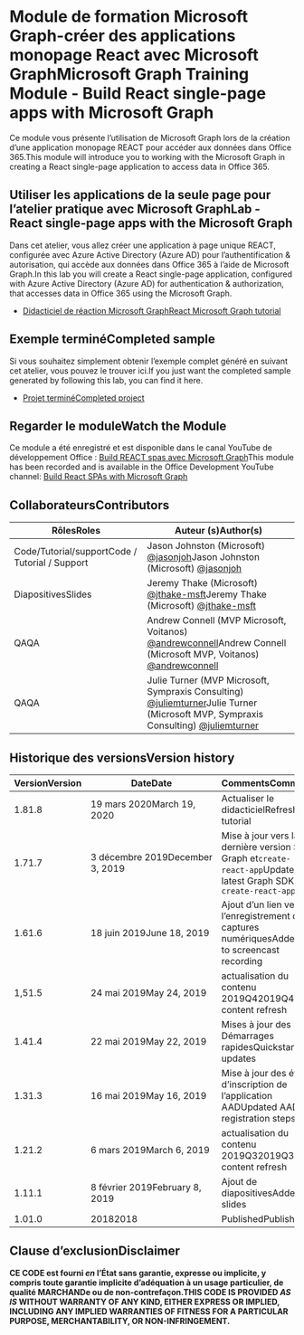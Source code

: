 # <a name="microsoft-graph-training-module---build-react-single-page-apps-with-microsoft-graph"></a><span data-ttu-id="9d897-101">Module de formation Microsoft Graph-créer des applications monopage React avec Microsoft Graph</span><span class="sxs-lookup"><span data-stu-id="9d897-101">Microsoft Graph Training Module - Build React single-page apps with Microsoft Graph</span></span>

<span data-ttu-id="9d897-102">Ce module vous présente l’utilisation de Microsoft Graph lors de la création d’une application monopage REACT pour accéder aux données dans Office 365.</span><span class="sxs-lookup"><span data-stu-id="9d897-102">This module will introduce you to working with the Microsoft Graph in creating a React single-page application to access data in Office 365.</span></span>

## <a name="lab---react-single-page-apps-with-the-microsoft-graph"></a><span data-ttu-id="9d897-103">Utiliser les applications de la seule page pour l’atelier pratique avec Microsoft Graph</span><span class="sxs-lookup"><span data-stu-id="9d897-103">Lab - React single-page apps with the Microsoft Graph</span></span>

<span data-ttu-id="9d897-104">Dans cet atelier, vous allez créer une application à page unique REACT, configurée avec Azure Active Directory (Azure AD) pour l’authentification & autorisation, qui accède aux données dans Office 365 à l’aide de Microsoft Graph.</span><span class="sxs-lookup"><span data-stu-id="9d897-104">In this lab you will create a React single-page application, configured with Azure Active Directory (Azure AD) for authentication & authorization, that accesses data in Office 365 using the Microsoft Graph.</span></span>

- [<span data-ttu-id="9d897-105">Didacticiel de réaction Microsoft Graph</span><span class="sxs-lookup"><span data-stu-id="9d897-105">React Microsoft Graph tutorial</span></span>](https://docs.microsoft.com/graph/training/react-tutorial)

## <a name="completed-sample"></a><span data-ttu-id="9d897-106">Exemple terminé</span><span class="sxs-lookup"><span data-stu-id="9d897-106">Completed sample</span></span>

<span data-ttu-id="9d897-107">Si vous souhaitez simplement obtenir l’exemple complet généré en suivant cet atelier, vous pouvez le trouver ici.</span><span class="sxs-lookup"><span data-stu-id="9d897-107">If you just want the completed sample generated by following this lab, you can find it here.</span></span>

- [<span data-ttu-id="9d897-108">Projet terminé</span><span class="sxs-lookup"><span data-stu-id="9d897-108">Completed project</span></span>](demo)

## <a name="watch-the-module"></a><span data-ttu-id="9d897-109">Regarder le module</span><span class="sxs-lookup"><span data-stu-id="9d897-109">Watch the Module</span></span>

<span data-ttu-id="9d897-110">Ce module a été enregistré et est disponible dans le canal YouTube de développement Office : [Build REACT spas avec Microsoft Graph](https://youtu.be/IghiKqly-HY)</span><span class="sxs-lookup"><span data-stu-id="9d897-110">This module has been recorded and is available in the Office Development YouTube channel: [Build React SPAs with Microsoft Graph](https://youtu.be/IghiKqly-HY)</span></span>

## <a name="contributors"></a><span data-ttu-id="9d897-111">Collaborateurs</span><span class="sxs-lookup"><span data-stu-id="9d897-111">Contributors</span></span>

|           <span data-ttu-id="9d897-112">Rôles</span><span class="sxs-lookup"><span data-stu-id="9d897-112">Roles</span></span>           |                                           <span data-ttu-id="9d897-113">Auteur (s)</span><span class="sxs-lookup"><span data-stu-id="9d897-113">Author(s)</span></span>                                           |
| ------------------------- | --------------------------------------------------------------------------------------------- |
| <span data-ttu-id="9d897-114">Code/Tutorial/support</span><span class="sxs-lookup"><span data-stu-id="9d897-114">Code / Tutorial / Support</span></span> | <span data-ttu-id="9d897-115">Jason Johnston (Microsoft) [@jasonjoh](//github.com/jasonjoh)</span><span class="sxs-lookup"><span data-stu-id="9d897-115">Jason Johnston (Microsoft) [@jasonjoh](//github.com/jasonjoh)</span></span>                                 |
| <span data-ttu-id="9d897-116">Diapositives</span><span class="sxs-lookup"><span data-stu-id="9d897-116">Slides</span></span>                    | <span data-ttu-id="9d897-117">Jeremy Thake (Microsoft) [@jthake-msft](//github.com/jthake-msft)</span><span class="sxs-lookup"><span data-stu-id="9d897-117">Jeremy Thake (Microsoft) [@jthake-msft](//github.com/jthake-msft)</span></span>                             |
| <span data-ttu-id="9d897-118">QA</span><span class="sxs-lookup"><span data-stu-id="9d897-118">QA</span></span>                        | <span data-ttu-id="9d897-119">Andrew Connell (MVP Microsoft, Voitanos) [@andrewconnell](//github.com/andrewconnell)</span><span class="sxs-lookup"><span data-stu-id="9d897-119">Andrew Connell (Microsoft MVP, Voitanos) [@andrewconnell](//github.com/andrewconnell)</span></span>         |
| <span data-ttu-id="9d897-120">QA</span><span class="sxs-lookup"><span data-stu-id="9d897-120">QA</span></span>                        | <span data-ttu-id="9d897-121">Julie Turner (MVP Microsoft, Sympraxis Consulting) [@juliemturner](//github.com/juliemturner)</span><span class="sxs-lookup"><span data-stu-id="9d897-121">Julie Turner (Microsoft MVP, Sympraxis Consulting) [@juliemturner](//github.com/juliemturner)</span></span> |

## <a name="version-history"></a><span data-ttu-id="9d897-122">Historique des versions</span><span class="sxs-lookup"><span data-stu-id="9d897-122">Version history</span></span>

| <span data-ttu-id="9d897-123">Version</span><span class="sxs-lookup"><span data-stu-id="9d897-123">Version</span></span> |       <span data-ttu-id="9d897-124">Date</span><span class="sxs-lookup"><span data-stu-id="9d897-124">Date</span></span>       |              <span data-ttu-id="9d897-125">Comments</span><span class="sxs-lookup"><span data-stu-id="9d897-125">Comments</span></span>              |
| ------- | ---------------- | ---------------------------------- |
| <span data-ttu-id="9d897-126">1.8</span><span class="sxs-lookup"><span data-stu-id="9d897-126">1.8</span></span>     | <span data-ttu-id="9d897-127">19 mars 2020</span><span class="sxs-lookup"><span data-stu-id="9d897-127">March 19, 2020</span></span>   | <span data-ttu-id="9d897-128">Actualiser le didacticiel</span><span class="sxs-lookup"><span data-stu-id="9d897-128">Refresh tutorial</span></span>                   |
| <span data-ttu-id="9d897-129">1.7</span><span class="sxs-lookup"><span data-stu-id="9d897-129">1.7</span></span>     | <span data-ttu-id="9d897-130">3 décembre 2019</span><span class="sxs-lookup"><span data-stu-id="9d897-130">December 3, 2019</span></span> | <span data-ttu-id="9d897-131">Mise à jour vers la dernière version SDK Graph et`create-react-app`</span><span class="sxs-lookup"><span data-stu-id="9d897-131">Update to latest Graph SDK and `create-react-app`</span></span> |
| <span data-ttu-id="9d897-132">1.6</span><span class="sxs-lookup"><span data-stu-id="9d897-132">1.6</span></span>     | <span data-ttu-id="9d897-133">18 juin 2019</span><span class="sxs-lookup"><span data-stu-id="9d897-133">June 18, 2019</span></span>    | <span data-ttu-id="9d897-134">Ajout d’un lien vers l’enregistrement de captures numériques</span><span class="sxs-lookup"><span data-stu-id="9d897-134">Added link to screencast recording</span></span> |
| <span data-ttu-id="9d897-135">1,5</span><span class="sxs-lookup"><span data-stu-id="9d897-135">1.5</span></span>     | <span data-ttu-id="9d897-136">24 mai 2019</span><span class="sxs-lookup"><span data-stu-id="9d897-136">May 24, 2019</span></span>     | <span data-ttu-id="9d897-137">actualisation du contenu 2019Q4</span><span class="sxs-lookup"><span data-stu-id="9d897-137">2019Q4 content refresh</span></span>             |
| <span data-ttu-id="9d897-138">1.4</span><span class="sxs-lookup"><span data-stu-id="9d897-138">1.4</span></span>     | <span data-ttu-id="9d897-139">22 mai 2019</span><span class="sxs-lookup"><span data-stu-id="9d897-139">May 22, 2019</span></span>     | <span data-ttu-id="9d897-140">Mises à jour des Démarrages rapides</span><span class="sxs-lookup"><span data-stu-id="9d897-140">Quickstart updates</span></span>                 |
| <span data-ttu-id="9d897-141">1.3</span><span class="sxs-lookup"><span data-stu-id="9d897-141">1.3</span></span>     | <span data-ttu-id="9d897-142">16 mai 2019</span><span class="sxs-lookup"><span data-stu-id="9d897-142">May 16, 2019</span></span>     | <span data-ttu-id="9d897-143">Mise à jour des étapes d’inscription de l’application AAD</span><span class="sxs-lookup"><span data-stu-id="9d897-143">Updated AAD app registration steps</span></span> |
| <span data-ttu-id="9d897-144">1.2</span><span class="sxs-lookup"><span data-stu-id="9d897-144">1.2</span></span>     | <span data-ttu-id="9d897-145">6 mars 2019</span><span class="sxs-lookup"><span data-stu-id="9d897-145">March 6, 2019</span></span>    | <span data-ttu-id="9d897-146">actualisation du contenu 2019Q3</span><span class="sxs-lookup"><span data-stu-id="9d897-146">2019Q3 content refresh</span></span>             |
| <span data-ttu-id="9d897-147">1.1</span><span class="sxs-lookup"><span data-stu-id="9d897-147">1.1</span></span>     | <span data-ttu-id="9d897-148">8 février 2019</span><span class="sxs-lookup"><span data-stu-id="9d897-148">February 8, 2019</span></span> | <span data-ttu-id="9d897-149">Ajout de diapositives</span><span class="sxs-lookup"><span data-stu-id="9d897-149">Added slides</span></span>                       |
| <span data-ttu-id="9d897-150">1.0</span><span class="sxs-lookup"><span data-stu-id="9d897-150">1.0</span></span>     | <span data-ttu-id="9d897-151">2018</span><span class="sxs-lookup"><span data-stu-id="9d897-151">2018</span></span>             | <span data-ttu-id="9d897-152">Published</span><span class="sxs-lookup"><span data-stu-id="9d897-152">Published</span></span>                          |

## <a name="disclaimer"></a><span data-ttu-id="9d897-153">Clause d’exclusion</span><span class="sxs-lookup"><span data-stu-id="9d897-153">Disclaimer</span></span>

<span data-ttu-id="9d897-154">**CE CODE est fourni *en* l’État sans garantie, expresse ou implicite, y compris toute garantie implicite d’adéquation à un usage particulier, de qualité MARCHANDe ou de non-contrefaçon.**</span><span class="sxs-lookup"><span data-stu-id="9d897-154">**THIS CODE IS PROVIDED *AS IS* WITHOUT WARRANTY OF ANY KIND, EITHER EXPRESS OR IMPLIED, INCLUDING ANY IMPLIED WARRANTIES OF FITNESS FOR A PARTICULAR PURPOSE, MERCHANTABILITY, OR NON-INFRINGEMENT.**</span></span>
